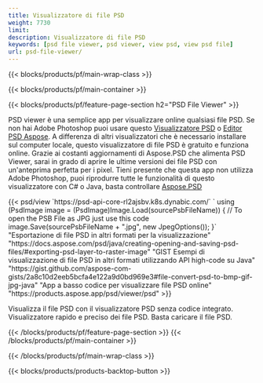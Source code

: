```yaml
---
title: Visualizzatore di file PSD
weight: 7730
limit: 
description: Visualizzatore di file PSD
keywords: [psd file viewer, psd viewer, view psd, view psd file]
url: psd-file-viewer/
---
```


{{< blocks/products/pf/main-wrap-class >}}

{{< blocks/products/pf/main-container >}}

{{< blocks/products/pf/feature-page-section h2="PSD File Viewer" >}}
<p>PSD viewer è una semplice app per visualizzare online qualsiasi file PSD. Se non hai Adobe Photoshop puoi usare questo <a href="/psd/view/psd-file-viewer">Visualizzatore PSD</a> o <a href="https://products.aspose.app/psd/editor">Editor PSD Aspose</a>. A differenza di altri visualizzatori che è necessario installare sul computer locale, questo visualizzatore di file PSD è gratuito e funziona online. Grazie ai costanti aggiornamenti di Aspose.PSD che alimenta PSD Viewer, sarai in grado di aprire le ultime versioni dei file PSD con un'anteprima perfetta per i pixel. Tieni presente che questa app non utilizza Adobe Photoshop, puoi riprodurre tutte le funzionalità di questo visualizzatore con C# o Java, basta controllare <a href="https://products.aspose.com/psd">Aspose.PSD</a></p>
{{< psd/view `https://psd-api-core-rl2ajsbv.k8s.dynabic.com/` 
`    using (PsdImage image = (PsdImage)Image.Load(sourcePsbFileName))
    {
	    // To open the PSB File as JPG just use this code
        image.Save(sourcePsbFileName + ".jpg",  new JpegOptions());
    }` 
"Esportazione di file PSD in altri formati per la visualizzazione" "https://docs.aspose.com/psd/java/creating-opening-and-saving-psd-files/#exporting-psd-layer-to-raster-image" 
"GIST Esempi di visualizzazione di file PSD in altri formati utilizzando API high-code su Java" "https://gist.github.com/aspose-com-gists/2a8c10d2eeb5bcfa4e122a9d0bd969e3#file-convert-psd-to-bmp-gif-jpg-java" 
"App a basso codice per visualizzare file PSD online" "https://products.aspose.app/psd/viewer/psd" >}}
<p>Visualizza il file PSD con il visualizzatore PSD senza codice integrato. Visualizzatore rapido e preciso dei file PSD. Basta caricare il file PSD.</p>
{{< /blocks/products/pf/feature-page-section >}}
{{< /blocks/products/pf/main-container >}}


{{< /blocks/products/pf/main-wrap-class >}}

{{< blocks/products/products-backtop-button >}}
